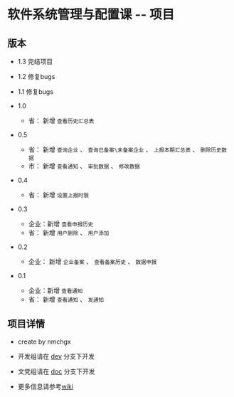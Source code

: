 # 软件系统管理与配置课 -- 项目

## 版本

* 1.3 完结项目

* 1.2 修复bugs

* 1.1 修复bugs

* 1.0
  * 省： 新增 `查看历史汇总表`

* 0.5
  * 省： 新增 `查询企业` 、 `查询已备案\未备案企业` 、 `上报本期汇总表` 、 `删除历史数据` 
  * 市： 新增 `查看通知` 、 `审批数据` 、 `修改数据`

* 0.4
  * 省： 新增 `设置上报时限`

* 0.3
  * 企业：新增 `查看申报历史`
  * 省： 新增 `用户删除` 、 `用户添加`

* 0.2
  * 企业： 新增 `企业备案` 、 `查看备案历史` 、 `数据申报`

* 0.1
  * 企业：新增 `查看通知`
  * 省： 新增 `查看通知` 、 `发通知`


## 项目详情


* create by nmchgx

* 开发组请在 [dev](https://github.com/nmchgx/CM-Git/tree/dev) 分支下开发


* 文党组请在 [doc](https://github.com/nmchgx/CM-Git/tree/doc) 分支下开发


* 更多信息请参考[wiki](https://github.com/nmchgx/CM-Git/wiki)